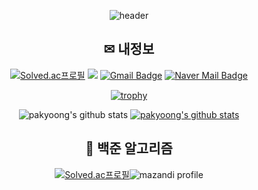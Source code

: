 <div align="center">

  ![header](https://capsule-render.vercel.app/api?type=waving&color=auto&height=200&section=header&text=Pakyoong's%20%20GitHub&fontSize=65&fontColor=000000)
  
   
  
   ## ✉ 내정보
   
   
                             
  [![Solved.ac프로필](http://mazassumnida.wtf/api/mini/generate_badge?boj=phb4101)](https://solved.ac/phb4101)
<a href="https://code-trainee.tistory.com/" target="_blank"><img src="https://img.shields.io/badge/Tstory Blog-F7DF1E?style=flat&logo=Tistory&logoColor=000000"/></a>
[![Gmail Badge](https://img.shields.io/badge/phb4101@gmail.com-d14836?style=flat-square&logo=Gmail&logoColor=white&link=mailto:phb4101@gmail.com)](mailto:phb4101@gmail.com)
  [![Naver Mail Badge](https://img.shields.io/badge/bhb4101@naver.com-brightgreen?style=flat-square&logo=Naver&logoColor=white&link=mailto:bhb4101@naver.com)](mailto:bhb4101@naver.com)


                
  
  
  [![trophy](https://github-profile-trophy.vercel.app/?username=pakyoong)](https://github.com/ryo-ma/github-profile-trophy)
  
  
  ![pakyoong's github stats](https://github-readme-stats.vercel.app/api?username=pakyoong&show_icons=true&theme=radical)
  [![pakyoong's github stats](https://github-readme-stats.vercel.app/api/top-langs/?username=pakyoong&show_icons=true&hide_border=true&title_color=004386&icon_color=004386&layout=compact)](https://github.com/pakyoong)
  
  
   ## 🔎 백준 알고리즘
  
  
  [![Solved.ac프로필](http://mazassumnida.wtf/api/v2/generate_badge?boj=phb4101)](https://solved.ac/phb4101)![mazandi profile](http://mazandi.herokuapp.com/api?handle=phb4101&theme=dark)

</div>
